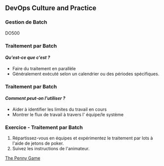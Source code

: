 <!-- .slide: data-background-image="images/RH_NewBrand_Background.png" -->
## DevOps Culture and Practice <!-- {_class="course-title"} -->
### Gestion de Batch <!-- {_class="title-color"} -->
DO500 <!-- {_class="title-color"} -->



### Traitement par Batch 
#### _Qu'est-ce que c'est ?_
* Faire du traitement en  parall&egrave;le
* G&eacute;n&eacute;ralement ex&eacute;cut&eacute; selon un calendrier ou des p&eacute;riodes sp&eacute;cifiques.



### Traitement par Batch 
#### _Comment peut-on l'utiliser ?_
* Aider &agrave; identifier les limites du travail en cours
* Montrer le flux de travail &agrave; travers l' &eacute;quipe/le syst&egrave;me



### Exercice - Traitement par Batch 

1. R&eacute;partissez-vous en &eacute;quipes et exp&eacute;rimentez le traitement par lots &agrave; l'aide de jetons de poker.
2. Suivez les instructions de l'animateur.

[The Penny Game](https://www.leanagiletraining.com/better-agile/agile-penny-game-rules/)
